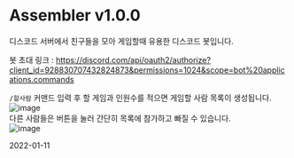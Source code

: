 # Assembler v1.0.0
디스코드 서버에서 친구들을 모아 게임할때 유용한 디스코드 봇입니다.

봇 초대 링크 : https://discord.com/api/oauth2/authorize?client_id=928830707432824873&permissions=1024&scope=bot%20applications.commands

 ```/할사람``` 커맨드 입력 후 할 게임과 인원수를 적으면 게임할 사람 목록이 생성됩니다.  
 ![image](https://user-images.githubusercontent.com/83543030/148936666-963ccdc3-52a2-4d6b-9096-54ade601286e.png)  
 다른 사람들은 버튼을 눌러 간단히 목록에 참가하고 빠질 수 있습니다.  
 ![image](https://user-images.githubusercontent.com/83543030/148936764-ac7d4bf1-dbec-4871-823d-4d25b40246ff.png)

2022-01-11
